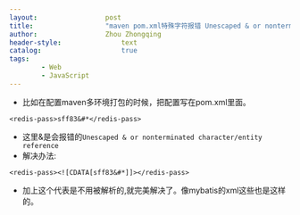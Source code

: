 ```yaml
---
layout:					post
title:					"maven pom.xml特殊字符报错 Unescaped & or nonterminated character/entity reference"
author:					Zhou Zhongqing
header-style:				text
catalog:					true
tags:
		- Web
		- JavaScript
---
```

- 比如在配置maven多环境打包的时候，把配置写在pom.xml里面。
```
<redis-pass>sff83&#*</redis-pass>
```
- 这里&是会报错的`Unescaped & or nonterminated character/entity reference`
- 解决办法:
```
<redis-pass><![CDATA[sff83&#*]]></redis-pass>
```
- 加上<![CDATA[]]>这个代表是不用被解析的,就完美解决了。像mybatis的xml这些也是这样的。